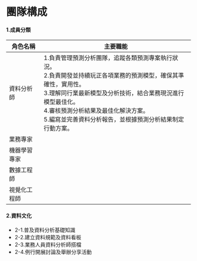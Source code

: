 # 團隊構成
#### 1.成員分類

角色名稱|主要職能
----------------|----------------|
資料分析師|1.負責管理預測分析團隊，追蹤各類預測專案執行狀況。</br>2.負責開發並持續玩正各項業務的預測模型，確保其準確性，實用性。</br>3.理解同行業最新模型及分析技術，結合業務現況進行模型最佳化。</br>4.審核預測分析結果及最佳化解決方案。</br>5.編寫並完善資料分析報告，並根據預測分析結果制定行動方案。|
業務專家   |                  |
機器學習專家   |                  |
數據工程師   |                  |
視覺化工程師   |                  |


#### 2.資料文化
- 2-1.普及資料分析基礎知識
- 2-2.建立資料規範及資料看板
- 2-3.業務人員資料分析師搭檔
- 2-4.例行開展討論及舉辦分享活動
